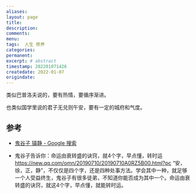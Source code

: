 ```yaml
---
aliases:
layout: page
title:
description:
comments:
menu:
tags:  人生 修养
categories:
permanent: 
excerpt: # abstract
timestamp: 202201071426
createdate: 2022-01-07
origindate: 
---
```


类似巴普洛夫说的，要有热情，要循序渐进。

也类似国学里说的君子无兑则午安，要有一定的城府和气度。


## 参考
- [鬼谷子 镇静 - Google 搜索 ](https://www.google.com.hk/search?q=%E9%AC%BC%E8%B0%B7%E5%AD%90+%E9%95%87%E9%9D%99&newwindow=1&ei=I2t1Yd-WKOXcmAX2z4XAAQ&oq=%E9%AC%BC%E8%B0%B7%E5%AD%90+%E9%95%87%E9%9D%99&gs_lcp=ChNtb2JpbGUtZ3dzLXdpei1zZXJwEAM6AggpUKWCB1iKhghgiIcIaAJwAHgCgAHhAYgBiQ-SAQUwLjUuNZgBAKABAcABAQ&sclient=mobile-gws-wiz-serp)

- 鬼谷子告诉你：命运由衰转盛的诀窍，就4个字，早点懂，转时运
https://new.qq.com/omn/20190710/20190710A0RZ5B00.html?pc
“安，徐，正，静”，不仅仅是四个字，还是四种处事方法。学会其中一种，就足够一个人受益终生，鬼谷子有很多徒弟，不知道你能否成为其中一个。命运由衰转盛的诀窍，就这4个字，早点懂，就能转时运。



